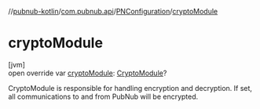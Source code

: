 //[pubnub-kotlin](../../../index.md)/[com.pubnub.api](../index.md)/[PNConfiguration](index.md)/[cryptoModule](crypto-module.md)

# cryptoModule

[jvm]\
open override var [cryptoModule](crypto-module.md): [CryptoModule](../../../../pubnub-core/pubnub-core-api/pubnub-core-api/com.pubnub.api.crypto/-crypto-module/index.md)?

CryptoModule is responsible for handling encryption and decryption. If set, all communications to and from PubNub will be encrypted.
